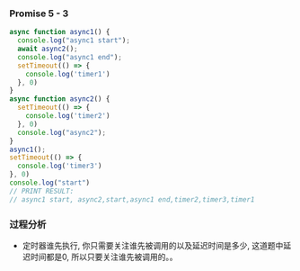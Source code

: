 ### Promise 5 - 3

```js
async function async1() {
  console.log("async1 start");
  await async2();
  console.log("async1 end");
  setTimeout(() => {
    console.log('timer1')
  }, 0)
}
async function async2() {
  setTimeout(() => {
    console.log('timer2')
  }, 0)
  console.log("async2");
}
async1();
setTimeout(() => {
  console.log('timer3')
}, 0)
console.log("start")
// PRINT RESULT: 
// async1 start, async2,start,async1 end,timer2,timer3,timer1
```

### 过程分析
- 定时器谁先执行, 你只需要关注谁先被调用的以及延迟时间是多少, 这道题中延迟时间都是0, 所以只要关注谁先被调用的。。



